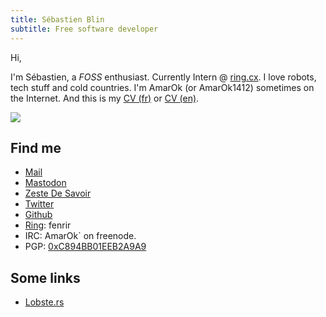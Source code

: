 ```yaml
---
title: Sébastien Blin
subtitle: Free software developer
---
```


Hi,

I'm Sébastien, a *FOSS* enthusiast. Currently Intern @ [ring.cx](https://ring.cx). I love robots, tech stuff and cold countries. I'm AmarOk (or AmarOk1412) sometimes on the Internet. And this is my [CV (fr)](/cv_ca.pdf) or [CV (en)](/cv_en.pdf).

![](/img/about/me.jpg)

## Find me

- [Mail](mailto:contact@enconn.fr)
- [Mastodon](http://mastodon.social/@amarok)
- [Zeste De Savoir](https://zestedesavoir.com/membres/voir/AmarOk/)
- [Twitter](http://twitter.com/AmarOk1412/)
- [Github](https://github.com/AmarOk1412/)
- [Ring](https://ring.cx): fenrir
- IRC: AmarOk\` on freenode.
- PGP: [0xC894BB01EEB2A9A9](http://pgp.mit.edu/pks/lookup?op=vindex&search=0xC894BB01EEB2A9A9)

## Some links

- [Lobste.rs](http://lobste.rs/)
